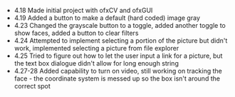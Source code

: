 * 4.18 Made initial project with ofxCV and ofxGUI
* 4.19 Added a button to make a default (hard coded) image gray
* 4.23 Changed the grayscale button to a toggle, added another toggle to show faces, added a button to clear filters
* 4.24 Attempted to implement selecting a portion of the picture but didn't work, implemented selecting a picture from file explorer
* 4.25 Tried to figure out how to let the user input a link for a picture, but the text box dialogue didn't allow for long enough string
* 4.27-28 Added capability to turn on video, still working on tracking the face - the coordinate system is messed up so the box isn't around the correct spot
